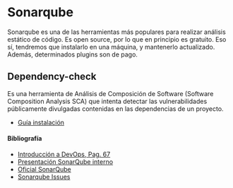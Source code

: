 # Sonarqube
Sonarqube es una de las herramientas más populares para realizar análisis estático de
código. Es open source, por lo que en principio es gratuito. Eso sí, tendremos que instalarlo en una máquina,
y mantenerlo actualizado. Además, determinados plugins son de pago.

## Dependency-check
Es una herramienta de Análisis de Composición de Software (Software Composition Analysis SCA) que intenta detectar las vulnerabilidades públicamente divulgadas contenidas en las dependencias de un proyecto.

- [Guía instalación](https://docs.google.com/document/d/1SPhlX-MFZgMm1hRc034bHTZ-rwOFYvVe/edit?usp=sharing&ouid=117349136004025714917&rtpof=true&sd=true)

#### Bibliografía
- [Introducción a DevOps, Pag. 67](https://openaccess.uoc.edu/bitstream/10609/97626/6/aelezTFG0619memoria.pdf)
- [Presentación SonarQube interno](https://docs.google.com/presentation/d/1VXO3GOeTXAMPmMdDY-b0Bn-wKaJGhlcvyEtStkoL5vo/edit?usp=sharing)
- [Oficial SonarQube](https://docs.sonarqube.org/9.9/try-out-sonarqube/)
- [Sonarqube Issues](https://drive.google.com/file/d/1F2DqMTG1CEBm0RNpde6XOviPfpA7cTO7/view?usp=sharing)


